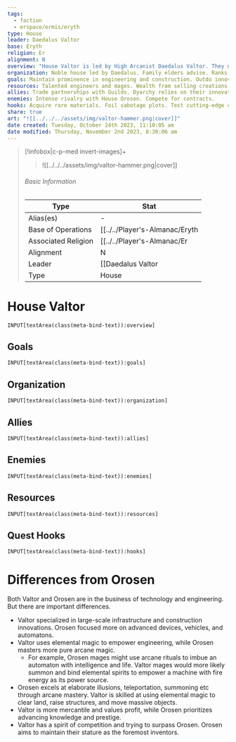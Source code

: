 ```yaml
---
tags:
  - faction
  - erspace/ermis/eryth
type: House
leader: Daedalus Valtor
base: Eryth
religion: Er
alignment: N
overview: "House Valtor is led by High Arcanist Daedalus Valtor. They nominally follow Er but truly value profit and prestige. The house is based in Eryth and combines elemental magic and engineering to pioneer construction innovations. "
organization: Noble house led by Daedalus. Family elders advise. Ranks like journeyman.
goals: Maintain prominence in engineering and construction. Outdo innovations by House Orosen.
resources: Talented engineers and mages. Wealth from selling creations.
allies: Trade partnerships with Guilds. Dyarchy relies on their innovations.
enemies: Intense rivalry with House Orosen. Compete for contracts.
hooks: Acquire rare materials. Foil sabotage plots. Test cutting-edge creations.
share: true
art: "![[../../../assets/img/valtor-hammer.png|cover]]"
date created: Tuesday, October 24th 2023, 11:10:05 am
date modified: Thursday, November 2nd 2023, 8:30:06 am
---
```


> [!infobox|c-p-med invert-images]+
> >![[../../../assets/img/valtor-hammer.png|cover]]
> ###### Basic Information
> 
> | Type |  Stat |
> ---|---|
> Alias(es) | \- |
> Base of Operations | [[../../Player's-Almanac/Eryth|Eryth]] |
> Associated Religion | [[../../Player's-Almanac/Er|Er]] |
> Alignment | N |
> Leader | [[Daedalus Valtor|Daedalus Valtor]] |
> Type | House |

# House Valtor

```meta-bind
INPUT[textArea(class(meta-bind-text)):overview]
```

## Goals

```meta-bind
INPUT[textArea(class(meta-bind-text)):goals]
```

## Organization

```meta-bind
INPUT[textArea(class(meta-bind-text)):organization]
```

## Allies

```meta-bind
INPUT[textArea(class(meta-bind-text)):allies]
```

## Enemies

```meta-bind
INPUT[textArea(class(meta-bind-text)):enemies]
```

## Resources

```meta-bind
INPUT[textArea(class(meta-bind-text)):resources]
```

## Quest Hooks

```meta-bind
INPUT[textArea(class(meta-bind-text)):hooks]
```

# Differences from Orosen

Both Valtor and Orosen are in the business of technology and engineering. But there are important differences. 

- Valtor specialized in large-scale infrastructure and construction innovations. Orosen focused more on advanced devices, vehicles, and automatons. 
- Valtor uses elemental magic to empower engineering, while Orosen masters more pure arcane magic.
	- For example, Orosen mages might use arcane rituals to imbue an automaton with intelligence and life. Valtor mages would more likely summon and bind elemental spirits to empower a machine with fire energy as its power source.
- Orosen excels at elaborate illusions, teleportation, summoning etc through arcane mastery. Valtor is skilled at using elemental magic to clear land, raise structures, and move massive objects.
- Valtor is more mercantile and values profit, while Orosen prioritizes advancing knowledge and prestige. 
- Valtor has a spirit of competition and trying to surpass Orosen. Orosen aims to maintain their stature as the foremost inventors.
 
